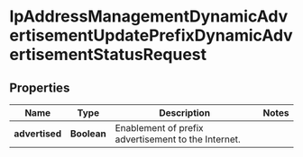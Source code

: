 

# IpAddressManagementDynamicAdvertisementUpdatePrefixDynamicAdvertisementStatusRequest


## Properties

| Name | Type | Description | Notes |
|------------ | ------------- | ------------- | -------------|
|**advertised** | **Boolean** | Enablement of prefix advertisement to the Internet. |  |



